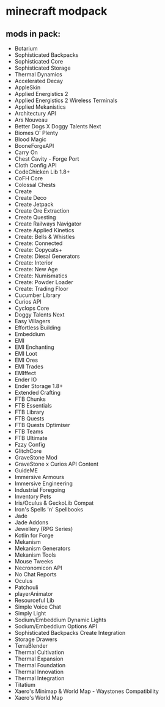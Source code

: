 # minecraft modpack

## mods in pack:

- Botarium
- Sophisticated Backpacks
- Sophisticated Core
- Sophisticated Storage
- Thermal Dynamics
- Accelerated Decay
- AppleSkin
- Applied Energistics 2
- Applied Energistics 2 Wireless Terminals
- Applied Mekanistics
- Architectury API
- Ars Nouveau
- Better Dogs X Doggy Talents Next
- Biomes O' Plenty
- Blood Magic
- BooneForgeAPI
- Carry On
- Chest Cavity - Forge Port
- Cloth Config API
- CodeChicken Lib 1.8+
- CoFH Core
- Colossal Chests
- Create
- Create Deco
- Create Jetpack
- Create Ore Extraction
- Create Questing
- Create Railways Navigator
- Create Applied Kinetics
- Create: Bells & Whistles
- Create: Connected
- Create: Copycats+
- Create: Diesal Generators
- Create: Interior
- Create: New Age
- Create: Numismatics
- Create: Powder Loader
- Create: Trading Floor
- Cucumber Library
- Curios API
- Cyclops Core
- Doggy Talents Next
- Easy Villagers
- Effortless Building
- Embeddium
- EMI
- EMI Enchanting
- EMI Loot
- EMI Ores
- EMI Trades
- EMIffect
- Ender IO
- Ender Storage 1.8+
- Extended Crafting
- FTB Chunks
- FTB Essentials
- FTB Library
- FTB Quests
- FTB Quests Optimiser
- FTB Teams
- FTB Ultimate
- Fzzy Config
- GlitchCore
- GraveStone Mod
- GraveStone x Curios API Content
- GuideME
- Immersive Armours
- Immersive Engineering
- Industrial Foregoing
- Inventory Pets
- Iris/Oculus & GeckoLib Compat
- Iron's Spells 'n' Spellbooks
- Jade
- Jade Addons
- Jewellery (RPG Series)
- Kotlin for Forge
- Mekanism
- Mekanism Generators
- Mekanism Tools
- Mouse Tweeks
- Necronomicon API
- No Chat Reports
- Oculus
- Patchouli
- playerAnimator
- Resourceful Lib
- Simple Voice Chat
- Simply Light
- Sodium/Embeddium Dynamic Lights
- Sodium/Embeddium Options API
- Sophisticated Backpacks Create Integration
- Storage Drawers
- TerraBlender
- Thermal Cultivation
- Thermal Expansion
- Thermal Foundation
- Thermal Innovation
- Thermal Integration
- Titatium
- Xaero's Minimap & World Map - Waystones Compatibility
- Xaero's World Map
